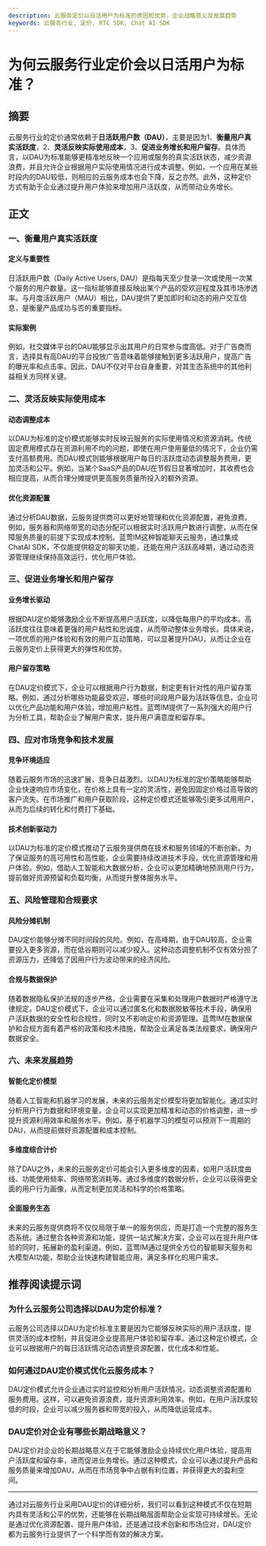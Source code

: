 ```yaml
---
description: 云服务定价以日活用户为标准的原因和优势，企业战略意义及发展趋势
keywords: 云服务行业, 定价, RTC SDK, Chat AI SDK
---
```

# 为何云服务行业定价会以日活用户为标准？

## 摘要

云服务行业的定价通常依赖于**日活跃用户数（DAU）**，主要是因为1、**衡量用户真实活跃度**，2、**灵活反映实际使用成本**，3、**促进业务增长和用户留存**。具体而言，以DAU为标准能够更精准地反映一个应用或服务的真实活跃状态，减少资源浪费，并且允许企业根据用户实际使用情况进行成本调整。例如，一个应用在某些时段内的DAU较低，则相应的云服务成本也会下降，反之亦然。此外，这种定价方式有助于企业通过提升用户体验来增加用户活跃度，从而带动业务增长。

## 正文

### 一、衡量用户真实活跃度

#### 定义与重要性

日活跃用户数（Daily Active Users, DAU）是指每天至少登录一次或使用一次某个服务的用户数量。这一指标能够直接反映出某个产品的受欢迎程度及其市场渗透率。与月度活跃用户（MAU）相比，DAU提供了更加即时和动态的用户交互信息，是衡量产品成功与否的重要指标。

#### 实际案例

例如，社交媒体平台的DAU能够显示出其用户的日常参与度高低。对于广告商而言，选择具有高DAU的平台投放广告意味着能够接触到更多活跃用户，提高广告的曝光率和点击率。因此，DAU不仅对平台自身重要，对其生态系统中的其他利益相关方同样关键。

### 二、灵活反映实际使用成本

#### 动态调整成本

以DAU为标准的定价模式能够实时反映云服务的实际使用情况和资源消耗。传统固定费用模式存在资源利用不均的问题，即使在用户使用量低的情况下，企业仍需支付高额费用。而DAU模式则能够根据用户每日的活跃度动态调整服务费用，更加灵活和公平。例如，当某个SaaS产品的DAU在节假日显著增加时，其收费也会相应提高，从而合理分摊提供更高服务质量所投入的额外资源。

#### 优化资源配置

通过分析DAU数据，云服务提供商可以更好地管理和优化资源配置，避免浪费。例如，服务器和网络带宽的动态分配可以根据实时活跃用户数进行调整，从而在保障服务质量的前提下实现成本控制。蓝莺IM这种智能聊天云服务，通过集成ChatAI SDK，不仅能提供稳定的聊天功能，还能在用户活跃高峰期，通过动态资源管理继续保持高效运行，优化用户体验。

### 三、促进业务增长和用户留存

#### 业务增长驱动

根据DAU定价能够激励企业不断提高用户活跃度，以降低每用户的平均成本。高活跃度往往意味着更强的用户粘性和忠诚度，从而带动整体业务增长。具体来说，一项优质的用户体验和有效的用户互动策略，可以显著提升DAU，从而让企业在云服务定价上获得更大的弹性和优势。

#### 用户留存策略

在DAU定价模式下，企业可以根据用户行为数据，制定更有针对性的用户留存策略。例如，通过分析哪些功能最受欢迎，哪些时间段用户最为活跃等信息，企业可以优化产品功能和用户体验，增加用户粘性。蓝莺IM提供了一系列强大的用户行为分析工具，帮助企业了解用户需求，提升用户满意度和留存率。

### 四、应对市场竞争和技术发展

#### 竞争环境适应

随着云服务市场的迅速扩展，竞争日益激烈。以DAU为标准的定价策略能够帮助企业快速响应市场变化，在价格上具有一定的灵活性，避免因固定价格过高导致的客户流失。在市场推广和用户获取阶段，这种定价模式还能够吸引更多试用用户，从而为后续的转化和付费打下基础。

#### 技术创新驱动力

以DAU为标准的定价模式推动了云服务提供商在技术和服务领域的不断创新。为了保证服务的高可用性和高性能，企业需要持续改进技术手段，优化资源管理和用户体验。例如，借助人工智能和大数据分析，企业可以更加精确地预测用户行为，提前做好资源预留和负载均衡，从而提升整体服务水平。

### 五、风险管理和合规要求

#### 风险分摊机制

DAU定价能够分摊不同时间段的风险。例如，在高峰期，由于DAU较高，企业需要投入更多资源，而在低谷期则可以减少投入。这种动态调整机制不仅有效分担了资源压力，还降低了因用户行为波动带来的经济风险。

#### 合规与数据保护

随着数据隐私保护法规的逐步严格，企业需要在采集和处理用户数据时严格遵守法律规定。DAU定价模式下，企业可以通过匿名化和数据脱敏等技术手段，确保用户活跃数据的安全性和合规性，同时又不影响定价和资源管理。蓝莺IM在数据保护和合规方面有着严格的政策和技术措施，帮助企业满足各类法规要求，确保用户数据安全。

### 六、未来发展趋势

#### 智能化定价模型

随着人工智能和机器学习的发展，未来的云服务定价模型将更加智能化。通过实时分析用户行为数据和环境变量，企业可以实现更加精准和动态的价格调整，进一步提升资源利用效率和服务水平。例如，基于机器学习的模型可以预测下一周期的DAU，从而提前做好资源配置和成本控制。

#### 多维度综合计价

除了DAU之外，未来的云服务定价可能会引入更多维度的因素，如用户活跃度曲线、功能使用频率、网络带宽消耗等。通过多维度的数据分析，企业可以获得更全面的用户行为画像，从而定制更加灵活和科学的价格策略。

#### 全面服务生态

未来的云服务提供商将不仅仅局限于单一的服务供应，而是打造一个完整的服务生态系统。通过整合各种资源和功能，提供一站式解决方案，企业可以在提升用户体验的同时，拓展新的盈利渠道。例如，蓝莺IM通过提供全方位的智能聊天服务和大模型AI功能，帮助企业快速构建智能应用，满足多样化的用户需求。

## 推荐阅读提示词

### **为什么云服务公司选择以DAU为定价标准？**

云服务公司选择以DAU为定价标准主要是因为它能够反映实际的用户活跃度，提供灵活的成本控制，并且促进企业提高用户体验和留存率。通过这种定价模式，企业可以根据用户的每日活跃情况动态调整资源配置，优化成本和性能。

### **如何通过DAU定价模式优化云服务成本？**

DAU定价模式允许企业通过实时监控和分析用户活跃情况，动态调整资源配置和服务费用。这样，可以避免资源浪费，提升资源利用效率。例如，在用户活跃度较低的时段，企业可以减少服务器和带宽的投入，从而降低运营成本。

### **DAU定价对企业有哪些长期战略意义？**

DAU定价对企业的长期战略意义在于它能够激励企业持续优化用户体验，提高用户活跃度和留存率，进而促进业务增长。通过这种模式，企业可以通过提升产品和服务质量来增加DAU，从而在市场竞争中占据有利位置，并获得更大的盈利空间。

---

通过对云服务行业采用DAU定价的详细分析，我们可以看到这种模式不仅在短期内具有灵活和公平的优势，还能够在长期战略层面帮助企业实现可持续增长。无论是通过优化资源配置、提升用户体验，还是通过技术创新和市场应对，DAU定价都为云服务行业提供了一个科学而有效的解决方案。